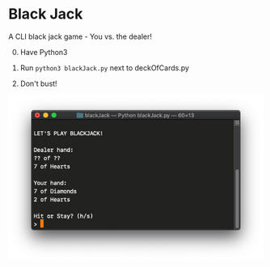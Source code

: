 # Black Jack
A CLI black jack game - You vs. the dealer!

0. Have Python3

1. Run `python3 blackJack.py` next to deckOfCards.py

2. Don't bust!

![Screenshot of game being played in a terminal window](https://raw.githubusercontent.com/jasonflorentino/blackJack/main/example.jpg)
